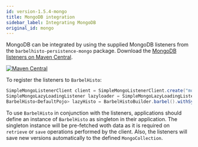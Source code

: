 ```yaml
---
id: version-1.5.4-mongo
title: MongoDB integration
sidebar_label: Integrating MongoDB
original_id: mongo
---
```


MongoDB can be integrated by using the supplied MongoDB listeners from the `barbelhisto-persistence-mongo` package. Download the [MongoDB listeners on Maven Central](https://search.maven.org/search?q=a:barbelhisto-persistence-mongo).
 
[![Maven Central](https://img.shields.io/maven-central/v/org.projectbarbel/barbelhisto-persistence-mongo.svg)](https://search.maven.org/search?q=a:barbelhisto-persistence-mongo)

To register the listeners to `BarbelHisto`:
 ```java
SimpleMongoListenerClient client = SimpleMongoListenerClient.create("mongodb://localhost:12345");
SimpleMongoLazyLoadingListener lazyloader = SimpleMongoLazyLoadingListener.create(client.getMongoClient(), "testDb", "testCol", DefaultPojo.class, BarbelHistoContext.getDefaultGson());
BarbelHisto<DefaultPojo> lazyHisto = BarbelHistoBuilder.barbel().withSynchronousEventListener(lazyloader).build();
 ```
To use `BarbelHisto` in conjunction with the listeners, applications should define an instance of `BarbelHisto` as singleton in their application. The singleton instance will be pre-fetched woth data as it is required on `retrieve` or `save` operations performed by the client. Also, the listeners will save new versions automatically to the defined `MongoCollection`.
